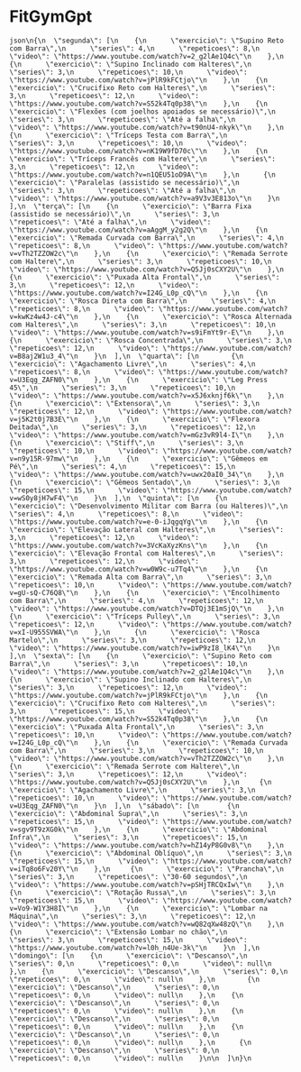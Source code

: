 # FitGymGpt

```json\n{\n  \"segunda\": [\n    {\n      \"exercicio\": \"Supino Reto com Barra\",\n      \"series\": 4,\n      \"repeticoes\": 8,\n      \"video\": \"https://www.youtube.com/watch?v=2_g2lAe1Q4c\"\n    },\n    {\n      \"exercicio\": \"Supino Inclinado com Halteres\",\n      \"series\": 3,\n      \"repeticoes\": 10,\n      \"video\": \"https://www.youtube.com/watch?v=jPlR9kFCtjo\"\n    },\n    {\n      \"exercicio\": \"Crucifixo Reto com Halteres\",\n      \"series\": 3,\n      \"repeticoes\": 12,\n      \"video\": \"https://www.youtube.com/watch?v=S52k4Tq0p38\"\n    },\n    {\n      \"exercicio\": \"Flexões (com joelhos apoiados se necessário)\",\n      \"series\": 3,\n      \"repeticoes\": \"Até a falha\",\n      \"video\": \"https://www.youtube.com/watch?v=t90nU4-nkyk\"\n    },\n    {\n      \"exercicio\": \"Tríceps Testa com Barra\",\n      \"series\": 3,\n      \"repeticoes\": 10,\n      \"video\": \"https://www.youtube.com/watch?v=nK19W9fD70c\"\n    },\n    {\n      \"exercicio\": \"Tríceps Francês com Haltere\",\n      \"series\": 3,\n      \"repeticoes\": 12,\n      \"video\": \"https://www.youtube.com/watch?v=n1QEU51oD9A\"\n    },\n      {\n      \"exercicio\": \"Paralelas (assistido se necessário)\",\n      \"series\": 3,\n      \"repeticoes\": \"Até a falha\",\n      \"video\": \"https://www.youtube.com/watch?v=a9V3v3E813o\"\n    }\n  ],\n  \"terça\": [\n    {\n      \"exercicio\": \"Barra Fixa (assistido se necessário)\",\n      \"series\": 3,\n      \"repeticoes\": \"Até a falha\",\n      \"video\": \"https://www.youtube.com/watch?v=aAggM_y2g2Q\"\n    },\n    {\n      \"exercicio\": \"Remada Curvada com Barra\",\n      \"series\": 4,\n      \"repeticoes\": 8,\n      \"video\": \"https://www.youtube.com/watch?v=vTh2TZZOW2c\"\n    },\n    {\n      \"exercicio\": \"Remada Serrote com Haltere\",\n      \"series\": 3,\n      \"repeticoes\": 10,\n      \"video\": \"https://www.youtube.com/watch?v=Q5Jj0sCXY2U\"\n    },\n    {\n      \"exercicio\": \"Puxada Alta Frontal\",\n      \"series\": 3,\n      \"repeticoes\": 12,\n      \"video\": \"https://www.youtube.com/watch?v=I24G_L0p_cQ\"\n    },\n    {\n      \"exercicio\": \"Rosca Direta com Barra\",\n      \"series\": 4,\n      \"repeticoes\": 8,\n      \"video\": \"https://www.youtube.com/watch?v=kwKz4w4J-c4\"\n    },\n    {\n      \"exercicio\": \"Rosca Alternada com Halteres\",\n      \"series\": 3,\n      \"repeticoes\": 10,\n      \"video\": \"https://www.youtube.com/watch?v=s9iFmYt9r-E\"\n    },\n    {\n      \"exercicio\": \"Rosca Concentrada\",\n      \"series\": 3,\n      \"repeticoes\": 12,\n      \"video\": \"https://www.youtube.com/watch?v=B8aj2W1u3_4\"\n    }\n  ],\n  \"quarta\": [\n        {\n      \"exercicio\": \"Agachamento Livre\",\n      \"series\": 4,\n      \"repeticoes\": 8,\n      \"video\": \"https://www.youtube.com/watch?v=U3Eqg_ZAFN0\"\n    },\n    {\n      \"exercicio\": \"Leg Press 45\",\n      \"series\": 3,\n      \"repeticoes\": 10,\n      \"video\": \"https://www.youtube.com/watch?v=x5J6xknjf6k\"\n    },\n    {\n      \"exercicio\": \"Extensora\",\n      \"series\": 3,\n      \"repeticoes\": 12,\n      \"video\": \"https://www.youtube.com/watch?v=j5K2t0j7B3E\"\n    },\n    {\n      \"exercicio\": \"Flexora Deitada\",\n      \"series\": 3,\n      \"repeticoes\": 12,\n      \"video\": \"https://www.youtube.com/watch?v=mGz3vR9l4-I\"\n    },\n    {\n      \"exercicio\": \"Stiff\",\n      \"series\": 3,\n      \"repeticoes\": 10,\n      \"video\": \"https://www.youtube.com/watch?v=n9y15R-97mw\"\n    },\n    {\n      \"exercicio\": \"Gêmeos em Pé\",\n      \"series\": 4,\n      \"repeticoes\": 15,\n      \"video\": \"https://www.youtube.com/watch?v=uwx20aI0_34\"\n    },\n    {\n      \"exercicio\": \"Gêmeos Sentado\",\n      \"series\": 3,\n      \"repeticoes\": 15,\n      \"video\": \"https://www.youtube.com/watch?v=wS0y8jH7wF4\"\n    }\n  ],\n  \"quinta\": [\n    {\n      \"exercicio\": \"Desenvolvimento Militar com Barra (ou Halteres)\",\n      \"series\": 4,\n      \"repeticoes\": 8,\n      \"video\": \"https://www.youtube.com/watch?v=e-0-iJqgqYg\"\n    },\n    {\n      \"exercicio\": \"Elevação Lateral com Halteres\",\n      \"series\": 3,\n      \"repeticoes\": 12,\n      \"video\": \"https://www.youtube.com/watch?v=3VcKaXyzKns\"\n    },\n    {\n      \"exercicio\": \"Elevação Frontal com Halteres\",\n      \"series\": 3,\n      \"repeticoes\": 12,\n      \"video\": \"https://www.youtube.com/watch?v=w0W9c-u7Tq4\"\n    },\n    {\n      \"exercicio\": \"Remada Alta com Barra\",\n      \"series\": 3,\n      \"repeticoes\": 10,\n      \"video\": \"https://www.youtube.com/watch?v=gU-sQ-C76Q8\"\n    },\n    {\n      \"exercicio\": \"Encolhimento com Barra\",\n      \"series\": 4,\n      \"repeticoes\": 12,\n      \"video\": \"https://www.youtube.com/watch?v=DTQj3E1mSjQ\"\n    },\n    {\n      \"exercicio\": \"Tríceps Pulley\",\n      \"series\": 3,\n      \"repeticoes\": 12,\n      \"video\": \"https://www.youtube.com/watch?v=xI-U955SVWA\"\n    },\n      {\n      \"exercicio\": \"Rosca Martelo\",\n      \"series\": 3,\n      \"repeticoes\": 12,\n      \"video\": \"https://www.youtube.com/watch?v=iwP9zI8_lK4\"\n    }\n  ],\n  \"sexta\": [\n    {\n      \"exercicio\": \"Supino Reto com Barra\",\n      \"series\": 3,\n      \"repeticoes\": 10,\n      \"video\": \"https://www.youtube.com/watch?v=2_g2lAe1Q4c\"\n    },\n    {\n      \"exercicio\": \"Supino Inclinado com Halteres\",\n      \"series\": 3,\n      \"repeticoes\": 12,\n      \"video\": \"https://www.youtube.com/watch?v=jPlR9kFCtjo\"\n    },\n    {\n      \"exercicio\": \"Crucifixo Reto com Halteres\",\n      \"series\": 3,\n      \"repeticoes\": 15,\n      \"video\": \"https://www.youtube.com/watch?v=S52k4Tq0p38\"\n    },\n    {\n      \"exercicio\": \"Puxada Alta Frontal\",\n      \"series\": 3,\n      \"repeticoes\": 10,\n      \"video\": \"https://www.youtube.com/watch?v=I24G_L0p_cQ\"\n    },\n    {\n      \"exercicio\": \"Remada Curvada com Barra\",\n      \"series\": 3,\n      \"repeticoes\": 10,\n      \"video\": \"https://www.youtube.com/watch?v=vTh2TZZOW2c\"\n    },\n    {\n      \"exercicio\": \"Remada Serrote com Haltere\",\n      \"series\": 3,\n      \"repeticoes\": 12,\n      \"video\": \"https://www.youtube.com/watch?v=Q5Jj0sCXY2U\"\n    },\n     {\n      \"exercicio\": \"Agachamento Livre\",\n      \"series\": 3,\n      \"repeticoes\": 10,\n      \"video\": \"https://www.youtube.com/watch?v=U3Eqg_ZAFN0\"\n    }\n  ],\n  \"sábado\": [\n       {\n      \"exercicio\": \"Abdominal Supra\",\n      \"series\": 3,\n      \"repeticoes\": 15,\n      \"video\": \"https://www.youtube.com/watch?v=sgv9T9zXG0k\"\n    },\n    {\n      \"exercicio\": \"Abdominal Infra\",\n      \"series\": 3,\n      \"repeticoes\": 15,\n      \"video\": \"https://www.youtube.com/watch?v=hZ14yP8G0v8\"\n    },\n    {\n      \"exercicio\": \"Abdominal Oblíquo\",\n      \"series\": 3,\n      \"repeticoes\": 15,\n      \"video\": \"https://www.youtube.com/watch?v=iTq8o6Fv20Y\"\n    },\n     {\n      \"exercicio\": \"Prancha\",\n      \"series\": 3,\n      \"repeticoes\": \"30-60 segundos\",\n      \"video\": \"https://www.youtube.com/watch?v=pSHjTRCQxIw\"\n    },\n    {\n      \"exercicio\": \"Rotação Russa\",\n      \"series\": 3,\n      \"repeticoes\": 15,\n      \"video\": \"https://www.youtube.com/watch?v=Vo9-W1Y3H8I\"\n    },\n    {\n      \"exercicio\": \"Lombar na Máquina\",\n      \"series\": 3,\n      \"repeticoes\": 12,\n      \"video\": \"https://www.youtube.com/watch?v=wQ82qXw48zQ\"\n    },\n        {\n      \"exercicio\": \"Extensão Lombar no chão\",\n      \"series\": 3,\n      \"repeticoes\": 15,\n      \"video\": \"https://www.youtube.com/watch?v=l0h_n4Ue-3k\"\n    }\n  ],\n  \"domingo\": [\n    {\n      \"exercicio\": \"Descanso\",\n      \"series\": 0,\n      \"repeticoes\": 0,\n      \"video\": null\n    },\n    {\n      \"exercicio\": \"Descanso\",\n      \"series\": 0,\n      \"repeticoes\": 0,\n      \"video\": null\n    },\n        {\n      \"exercicio\": \"Descanso\",\n      \"series\": 0,\n      \"repeticoes\": 0,\n      \"video\": null\n    },\n    {\n      \"exercicio\": \"Descanso\",\n      \"series\": 0,\n      \"repeticoes\": 0,\n      \"video\": null\n    },\n    {\n      \"exercicio\": \"Descanso\",\n      \"series\": 0,\n      \"repeticoes\": 0,\n      \"video\": null\n    },\n    {\n      \"exercicio\": \"Descanso\",\n      \"series\": 0,\n      \"repeticoes\": 0,\n      \"video\": null\n    },\n      {\n      \"exercicio\": \"Descanso\",\n      \"series\": 0,\n      \"repeticoes\": 0,\n      \"video\": null\n    }\n\n  ]\n}\n```
